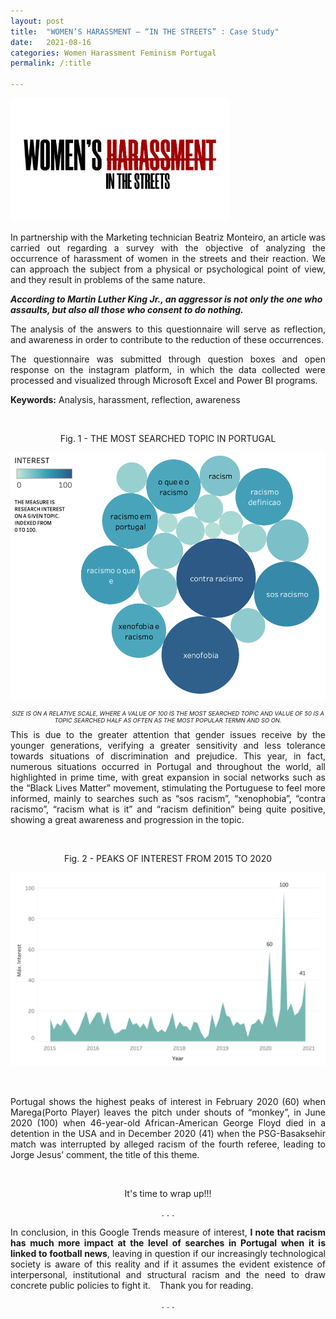```yaml
---
layout: post
title:  "WOMEN’S HARASSMENT — “IN THE STREETS” : Case Study"
date:   2021-08-16
categories: Women Harassment Feminism Portugal
permalink: /:title

---
```

<p align="left" >
  <img src="/assets/posts/WomenHarassment/titulo.png" width="350"/>
</p>

<div style="text-align: justify"> 
In partnership with the Marketing technician Beatriz Monteiro, an article was carried out regarding a survey with the objective of analyzing the occurrence of harassment of women in the streets and their reaction. We can approach the subject from a physical or psychological point of view, and they result in problems of the same nature.
</div>

***According to Martin Luther King Jr., an aggressor is not only the one who assaults, but also all those who consent to do nothing.***


<div style="text-align: justify">
The analysis of the answers to this questionnaire will serve as reflection, and awareness in order to contribute to the reduction of these occurrences.

The questionnaire was submitted through question boxes and open response on the instagram platform, in which the data collected were processed and visualized through Microsoft Excel and Power BI programs.

**Keywords:** Analysis, harassment, reflection, awareness
</div>

&ensp;









<p align="center">
Fig. 1 - THE MOST SEARCHED TOPIC IN PORTUGAL
</p>
<p align="center" >
  <img src="/assets/posts/GoogleTrends/bubble.png" width="550"/>
</p>

<p align="center" style="font-size:7pt; font-style:italic">
SIZE IS ON A RELATIVE SCALE, WHERE A VALUE OF 100 IS THE MOST SEARCHED TOPIC AND VALUE OF 50 IS A TOPIC SEARCHED HALF AS OFTEN AS THE MOST POPULAR TERMN AND SO ON.
</p>

<div style="text-align: justify">
This is due to the greater attention that gender issues receive by the younger generations, verifying a greater sensitivity and less tolerance towards situations of discrimination and prejudice. This year, in fact, numerous situations occurred in Portugal and throughout the world, all highlighted in prime time, with great expansion in social networks such as the “Black Lives Matter” movement, stimulating the Portuguese to feel more informed, mainly to searches such as “sos racism”, “xenophobia”, “contra racismo”, “racism what is it” and “racism definition” being quite positive, showing a great awareness and progression in the topic.
</div>

&ensp;

<p align="center">
Fig. 2 - PEAKS OF INTEREST FROM 2015 TO 2020
</p>
<p align="center" >
  <img src="/assets/posts/GoogleTrends/chart.png" width="650"/>
</p>

&ensp;

<div style="text-align: justify">
Portugal shows the highest peaks of interest in February 2020 (60) when Marega(Porto Player) leaves the pitch under shouts of “monkey”, in June 2020 (100) when 46-year-old African-American George Floyd died in a detention in the USA and in December 2020 (41) when the PSG-Basaksehir match was interrupted by alleged racism of the fourth referee, leading to Jorge Jesus’ comment, the title of this theme.
</div>

&ensp;

<p align="center">
It's time to wrap up!!!
</p>

<p align="center" >
. . .
</p>

<div style="text-align: justify">
In conclusion, in this Google Trends measure of interest, <b>I note that racism has much more impact at the level of searches in Portugal when it is linked to football news</b>, leaving in question if our increasingly technological society is aware of this reality and if it assumes the evident existence of interpersonal, institutional and structural racism and the need to draw concrete public policies to fight it.
&ensp;
Thank you for reading.
</div>

<p align="center" >
. . .
</p>